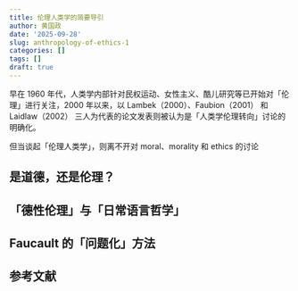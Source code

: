 ```yaml
---
title: 伦理人类学的简要导引
author: 黄国政
date: '2025-09-28'
slug: anthropology-of-ethics-1
categories: []
tags: []
draft: true
---
```


<!--more-->

早在 1960 年代，人类学内部针对民权运动、女性主义、酷儿研究等已开始对「伦理」进行关注，2000 年以来，以 Lambek（2000）、Faubion（2001） 和 Laidlaw（2002） 三人为代表的论文发表则被认为是「人类学伦理转向」讨论的明确化。

但当谈起「伦理人类学」，则离不开对 moral、morality 和 ethics 的讨论

## 是道德，还是伦理？

## 「德性伦理」与「日常语言哲学」

## Faucault 的「问题化」方法

## 参考文献

